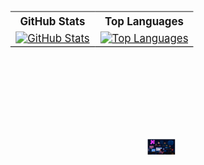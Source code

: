 <div align="center" style="width: 80%; transform: scale(1.2);">
  <table>
    <tr>
      <th>GitHub Stats</th>
      <th>Top Languages</th>
    </tr>
    <tr>
      <td>
        <a href="https://github.com/endy-rkt">
          <img src="https://github-readme-stats.vercel.app/api?username=endy-rkt&show_icons=true&theme=tokyonight&rank-icon=github" alt="GitHub Stats" style="max-width: 100%; height: auto;">
        </a>
      </td>
      <td>
        <a href="https://github.com/endy-rkt">
          <img src="https://github-readme-stats.vercel.app/api/top-langs/?username=endy-rkt&layout=compact&theme=tokyonight" alt="Top Languages" style="max-width: 100%; height: auto;">
        </a>
      </td>
    </tr>
  </table>

  <br>

  <img src="https://github.com/endy-rkt/endy-rkt/blob/main/banner.gif" alt="snake gif" style="max-width: 90%; height: auto; transform: scale(0.1);">
</div>
